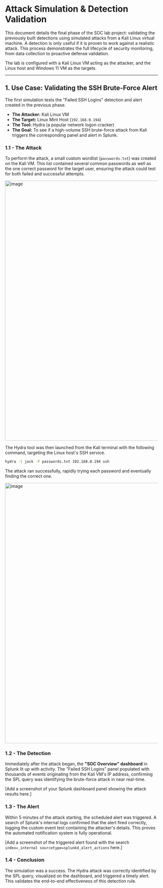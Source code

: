 # Attack Simulation & Detection Validation

This document details the final phase of the SOC lab project: validating the previously built detections using simulated attacks from a Kali Linux virtual machine. A detection is only useful if it is proven to work against a realistic attack. This process demonstrates the full lifecycle of security monitoring, from data collection to proactive defense validation.

The lab is configured with a Kali Linux VM acting as the attacker, and the Linux host and Windows 11 VM as the targets.

---
## 1. Use Case: Validating the SSH Brute-Force Alert

The first simulation tests the "Failed SSH Logins" detection and alert created in the previous phase.

* **The Attacker:** Kali Linux VM
* **The Target:** Linux Mint Host (`192.168.0.194`)
* **The Tool:** Hydra (a popular network logon cracker)
* **The Goal:** To see if a high-volume SSH brute-force attack from Kali triggers the corresponding panel and alert in Splunk.

### 1.1 - The Attack
To perform the attack, a small custom wordlist (`passwords.txt`) was created on the Kali VM. This list contained several common passwords as well as the one correct password for the target user, ensuring the attack could test for both failed and successful attempts.

<img width="1392" height="854" alt="image" src="https://github.com/user-attachments/assets/c69b49f5-ed33-4c5b-ad49-3a956cc29e04" />

The Hydra tool was then launched from the Kali terminal with the following command, targeting the Linux host's SSH service.

```bash
hydra -l jack -P passwords.txt 192.168.0.194 ssh
```
The attack ran successfully, rapidly trying each password and eventually finding the correct one.

<img width="1395" height="855" alt="image" src="https://github.com/user-attachments/assets/9082469f-1f7a-4879-a0d8-372efc884e6a" />

### 1.2 - The Detection
Immediately after the attack began, the **"SOC Overview" dashboard** in Splunk lit up with activity. The "Failed SSH Logins" panel populated with thousands of events originating from the Kali VM's IP address, confirming the SPL query was identifying the brute-force attack in near real-time.

[Add a screenshot of your Splunk dashboard panel showing the attack results here.]

### 1.3 - The Alert
Within 5 minutes of the attack starting, the scheduled alert was triggered. A search of Splunk's internal logs confirmed that the alert fired correctly, logging the custom event text containing the attacker's details. This proves the automated notification system is fully operational.

[Add a screenshot of the triggered alert found with the search `index=_internal sourcetype=splunkd_alert_actions` here.]

### 1.4 - Conclusion
The simulation was a success. The Hydra attack was correctly identified by the SPL query, visualized on the dashboard, and triggered a timely alert. This validates the end-to-end effectiveness of this detection rule.
